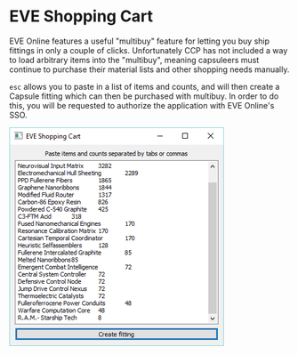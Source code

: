 # EVE Shopping Cart
EVE Online features a useful "multibuy" feature for letting you buy ship fittings in only a couple of clicks.
Unfortunately CCP has not included a way to load arbitrary items into the "multibuy", meaning capsuleers must continue to purchase their material lists and other shopping needs manually.

`esc` allows you to paste in a list of items and counts, and will then create a Capsule fitting which can then be purchased with multibuy.
In order to do this, you will be requested to authorize the application with EVE Online's SSO.

![Example window](https://github.com/robhaswell/esc/blob/master/window.png?raw=true)

